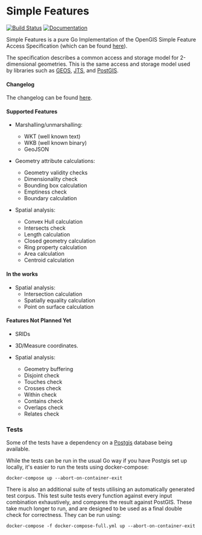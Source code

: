 # Simple Features

[![Build Status](https://travis-ci.com/peterstace/simplefeatures.svg?token=ueRpGt4cSSnk321nW8xG&branch=master)](https://travis-ci.com/peterstace/simplefeatures)
[![Documentation](https://godoc.org/github.com/peterstace/simplefeatures?status.svg)](http://godoc.org/github.com/peterstace/simplefeatures/geom)

Simple Features is a pure Go Implementation of the OpenGIS Simple Feature Access
Specification (which can be found
[here](http://www.opengeospatial.org/standards/sfa)).

The specification describes a common access and storage model for 2-dimensional
geometries. This is the same access and storage model used by libraries such as
[GEOS](https://trac.osgeo.org/geos),
[JTS](https://locationtech.github.io/jts/), and
[PostGIS](https://postgis.net/).

#### Changelog

The changelog can be found [here](CHANGELOG.md).

#### Supported Features

- Marshalling/unmarshalling:
	- WKT (well known text)
	- WKB (well known binary)
	- GeoJSON

- Geometry attribute calculations:
	- Geometry validity checks
	- Dimensionality check
	- Bounding box calculation
	- Emptiness check
	- Boundary calculation

- Spatial analysis:
	- Convex Hull calculation
	- Intersects check
	- Length calculation
	- Closed geometry calculation
	- Ring property calculation
	- Area calculation
	- Centroid calculation

#### In the works

- Spatial analysis:
	- Intersection calculation
	- Spatially equality calculation
	- Point on surface calculation

#### Features Not Planned Yet

- SRIDs
- 3D/Measure coordinates.

- Spatial analysis:
	- Geometry buffering
	- Disjoint check
	- Touches check
	- Crosses check
	- Within check
	- Contains check
	- Overlaps check
	- Relates check

### Tests

Some of the tests have a dependency on a [Postgis](https://postgis.net/)
database being available.

While the tests can be run in the usual Go way if you have Postgis set up
locally, it's easier to run the tests using docker-compose:

```
docker-compose up --abort-on-container-exit
```

There is also an additional suite of tests utilising an automatically generated
test corpus. This test suite tests every function against every input
combination exhaustively, and compares the result against PostGIS.  These take
much longer to run, and are designed to be used as a final double check for
correctness. They can be run using:

```
docker-compose -f docker-compose-full.yml up --abort-on-container-exit
```
